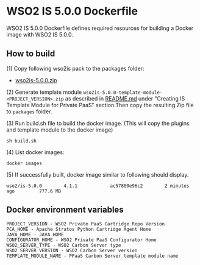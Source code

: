 # WSO2 IS 5.0.0 Dockerfile

WSO2 IS 5.0.0 Dockerfile defines required resources for building a Docker image with WSO2 IS 5.0.0.

## How to build

(1) Copy following wso2is pack to the packages folder:

*  [wso2is-5.0.0.zip](http://wso2.com/products/identity-server/)


(2) Generate template module `wso2is-5.0.0-template-module-<PROJECT_VERSION>.zip` as described in [README.md](https://github.com/wso2/private-paas-cartridges/blob/master/wso2is/5.0.0/template-module/README.md) under "Creating IS Template Module for Private PaaS" section.Then copy the resulting Zip file to `packages` folder.


(3) Run build.sh file to build the docker image. (This will copy the plugins and template module to the docker image)
```
sh build.sh
```

(4) List docker images:
```
docker images
```
(5) If successfully built, docker image similar to following should display.
```
wso2/is-5.0.0        4.1.1            ac57800e96c2        2 minutes ago         777.6 MB
```

## Docker environment variables
```
PROJECT_VERSION - WSO2 Private PaaS Cartridge Repo Version
PCA_HOME - Apache Stratos Python Cartridge Agent Home
JAVA_HOME - JAVA HOME
CONFIGURATOR_HOME - WSO2 Private PaaS Configurator Home
WSO2_SERVER_TYPE - WSO2 Carbon Server type
WSO2_SERVER_VERSION - WSO2 Carbon Server version
TEMPLATE_MODULE_NAME - PPaaS Carbon Server template module name
```